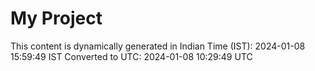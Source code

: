 # My Project

This content is dynamically generated in Indian Time (IST): 2024-01-08 15:59:49 IST
Converted to UTC: 2024-01-08 10:29:49 UTC
